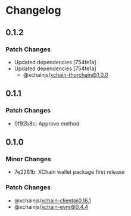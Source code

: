 # Changelog

## 0.1.2

### Patch Changes

- Updated dependencies [754fe1a]
- Updated dependencies [754fe1a]
  - @xchainjs/xchain-thorchain@1.0.0

## 0.1.1

### Patch Changes

- 0f92b8c: Approve method

## 0.1.0

### Minor Changes

- 7e2261b: XChain wallet package first release

### Patch Changes

- @xchainjs/xchain-client@0.16.1
- @xchainjs/xchain-evm@0.4.4
